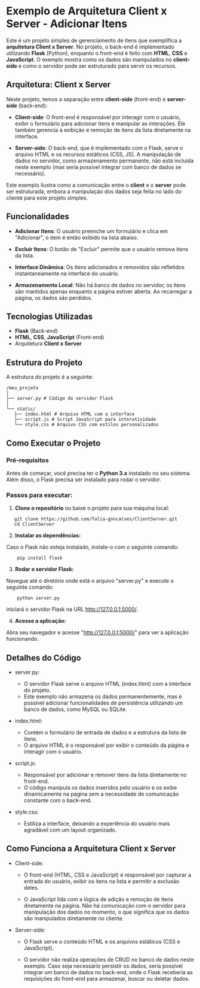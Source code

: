 # Exemplo de Arquitetura Client x Server - Adicionar Itens 

Este é um projeto simples de gerenciamento de itens que exemplifica a **arquitetura Client x Server**. No projeto, o back-end é implementado utilizando **Flask** (Python), enquanto o front-end é feito com **HTML**, **CSS** e **JavaScript**. O exemplo mostra como os dados são manipulados no **client-side** e como o servidor pode ser estruturado para servir os recursos.

## Arquitetura: Client x Server

Neste projeto, temos a separação entre **client-side** (front-end) e **server-side** (back-end):

- **Client-side**: O front-end é responsável por interagir com o usuário, exibir o formulário para adicionar itens e manipular as interações. Ele também gerencia a exibição e remoção de itens da lista diretamente na interface.

- **Server-side**: O back-end, que é implementado com o Flask, serve o arquivo HTML e os recursos estáticos (CSS, JS). A manipulação de dados no servidor, como armazenamento permanente, não está incluída neste exemplo (mas seria possível integrar com banco de dados se necessário).

Este exemplo ilustra como a comunicação entre o **client** e o **server** pode ser estruturada, embora a manipulação dos dados seja feita no lado do cliente para este projeto simples.

## Funcionalidades

- **Adicionar Itens**: O usuário preenche um formulário e clica em "Adicionar", o item é então exibido na lista abaixo.

- **Excluir Itens**: O botão de "Excluir" permite que o usuário remova itens da lista.

- **Interface Dinâmica**: Os itens adicionados e removidos são refletidos instantaneamente na interface do usuário.

- **Armazenamento Local**: Não há banco de dados no servidor, os itens são mantidos apenas enquanto a página estiver aberta. Ao recarregar a página, os dados são perdidos.

## Tecnologias Utilizadas

- **Flask** (Back-end)
- **HTML**, **CSS**, **JavaScript** (Front-end)
- Arquitetura **Client x Server**

## Estrutura do Projeto

A estrutura do projeto é a seguinte:

```
/meu_projeto 
│ 
├── server.py # Código do servidor Flask 
│ 
└── static/ 
   ├── index.html # Arquivo HTML com a interface 
   ├── script.js # Script JavaScript para interatividade 
   └── style.css # Arquivo CSS com estilos personalizados
```

## Como Executar o Projeto

### Pré-requisitos

Antes de começar, você precisa ter o **Python 3.x** instalado no seu sistema. Além disso, o Flask precisa ser instalado para rodar o servidor.

### Passos para executar:

1. **Clone o repositório** ou baixe o projeto para sua máquina local:

```
   git clone https://github.com/Talia-goncalves/ClientServer.git 
   cd ClientServer
```

2. **Instalar as dependências:**

Caso o Flask não esteja instalado, instale-o com o seguinte comando:

```
    pip install flask
```

3. **Rodar o servidor Flask:**

Navegue até o diretório onde está o arquivo "server.py" e execute o seguinte comando:

```
    python server.py 
```


iniciará o servidor Flask na URL http://127.0.0.1:5000/.

4. **Acesse a aplicação:**

Abra seu navegador e acesse "http://127.0.0.1:5000/" para ver a aplicação funcionando.

## Detalhes do Código

- server.py:
    - O servidor Flask serve o arquivo HTML (index.html) com a interface do projeto.
    - Este exemplo não armazena os dados permanentemente, mas é possível adicionar funcionalidades de persistência utilizando um banco de dados, como MySQL ou SQLite.

- index.html:
    - Contém o formulário de entrada de dados e a estrutura da lista de itens.
    - O arquivo HTML é o responsável por exibir o conteúdo da página e interagir com o usuário.

- script.js:
    - Responsável por adicionar e remover itens da lista diretamente no front-end.
    - O código manipula os dados inseridos pelo usuário e os exibe dinamicamente na página sem a necessidade de comunicação constante com o back-end.

- style.css:
    - Estiliza a interface, deixando a experiência do usuário mais agradável com um layout organizado.

## Como Funciona a Arquitetura Client x Server

- Client-side:
    - O front-end (HTML, CSS e JavaScript) é responsável por capturar a entrada do usuário, exibir os itens na lista e permitir a exclusão deles.

    - O JavaScript lida com a lógica de adição e remoção de itens diretamente na página. Não há comunicação com o servidor para manipulação dos dados no momento, o que significa que os dados são manipulados diretamente no cliente.

- Server-side:
    - O Flask serve o conteúdo HTML e os arquivos estáticos (CSS e JavaScript).

    - O servidor não realiza operações de CRUD no banco de dados neste exemplo. Caso seja necessário persistir os dados, seria possível integrar um banco de dados no back-end, onde o Flask receberia as requisições do front-end para armazenar, buscar ou deletar dados.
